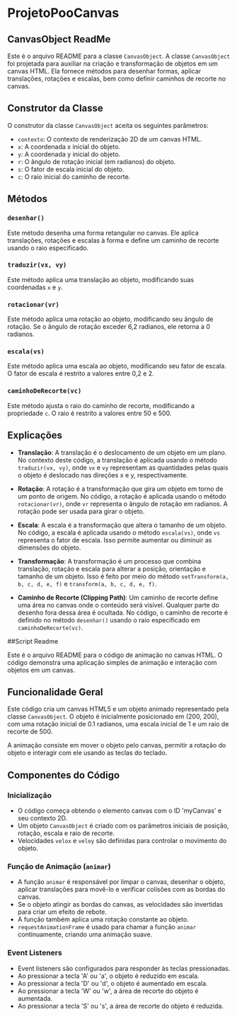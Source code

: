# ProjetoPooCanvas  

## CanvasObject ReadMe

Este é o arquivo README para a classe `CanvasObject`. A classe `CanvasObject` foi projetada para auxiliar na criação e transformação de objetos em um canvas HTML. Ela fornece métodos para desenhar formas, aplicar translações, rotações e escalas, bem como definir caminhos de recorte no canvas.

## Construtor da Classe

O construtor da classe `CanvasObject` aceita os seguintes parâmetros:

- `contexto`: O contexto de renderização 2D de um canvas HTML.
- `x`: A coordenada x inicial do objeto.
- `y`: A coordenada y inicial do objeto.
- `r`: O ângulo de rotação inicial (em radianos) do objeto.
- `s`: O fator de escala inicial do objeto.
- `c`: O raio inicial do caminho de recorte.

## Métodos

### `desenhar()`

Este método desenha uma forma retangular no canvas. Ele aplica translações, rotações e escalas à forma e define um caminho de recorte usando o raio especificado.

### `traduzir(vx, vy)`

Este método aplica uma translação ao objeto, modificando suas coordenadas `x` e `y`.

### `rotacionar(vr)`

Este método aplica uma rotação ao objeto, modificando seu ângulo de rotação. Se o ângulo de rotação exceder 6,2 radianos, ele retorna a 0 radianos.

### `escala(vs)`

Este método aplica uma escala ao objeto, modificando seu fator de escala. O fator de escala é restrito a valores entre 0,2 e 2.

### `caminhoDeRecorte(vc)`

Este método ajusta o raio do caminho de recorte, modificando a propriedade `c`. O raio é restrito a valores entre 50 e 500.

## Explicações

- **Translação**: A translação é o deslocamento de um objeto em um plano. No contexto deste código, a translação é aplicada usando o método `traduzir(vx, vy)`, onde `vx` e `vy` representam as quantidades pelas quais o objeto é deslocado nas direções x e y, respectivamente.

- **Rotação**: A rotação é a transformação que gira um objeto em torno de um ponto de origem. No código, a rotação é aplicada usando o método `rotacionar(vr)`, onde `vr` representa o ângulo de rotação em radianos. A rotação pode ser usada para girar o objeto.

- **Escala**: A escala é a transformação que altera o tamanho de um objeto. No código, a escala é aplicada usando o método `escala(vs)`, onde `vs` representa o fator de escala. Isso permite aumentar ou diminuir as dimensões do objeto.

- **Transformação**: A transformação é um processo que combina translação, rotação e escala para alterar a posição, orientação e tamanho de um objeto. Isso é feito por meio do método `setTransform(a, b, c, d, e, f)` e `transform(a, b, c, d, e, f)`.

- **Caminho de Recorte (Clipping Path)**: Um caminho de recorte define uma área no canvas onde o conteúdo será visível. Qualquer parte do desenho fora dessa área é ocultada. No código, o caminho de recorte é definido no método `desenhar()` usando o raio especificado em `caminhoDeRecorte(vc)`.

##Script Readme

Este é o arquivo README para o código de animação no canvas HTML. O código demonstra uma aplicação simples de animação e interação com objetos em um canvas.

## Funcionalidade Geral

Este código cria um canvas HTML5 e um objeto animado representado pela classe `CanvasObject`. O objeto é inicialmente posicionado em (200, 200), com uma rotação inicial de 0.1 radianos, uma escala inicial de 1 e um raio de recorte de 500.

A animação consiste em mover o objeto pelo canvas, permitir a rotação do objeto e interagir com ele usando as teclas do teclado.

## Componentes do Código

### Inicialização

- O código começa obtendo o elemento canvas com o ID 'myCanvas' e seu contexto 2D.
- Um objeto `CanvasObject` é criado com os parâmetros iniciais de posição, rotação, escala e raio de recorte.
- Velocidades `velox` e `veloy` são definidas para controlar o movimento do objeto.

### Função de Animação (`animar`)

- A função `animar` é responsável por limpar o canvas, desenhar o objeto, aplicar translações para movê-lo e verificar colisões com as bordas do canvas.
- Se o objeto atingir as bordas do canvas, as velocidades são invertidas para criar um efeito de rebote.
- A função também aplica uma rotação constante ao objeto.
- `requestAnimationFrame` é usado para chamar a função `animar` continuamente, criando uma animação suave.

### Event Listeners

- Event listeners são configurados para responder às teclas pressionadas.
- Ao pressionar a tecla 'A' ou 'a', o objeto é reduzido em escala.
- Ao pressionar a tecla 'D' ou 'd', o objeto é aumentado em escala.
- Ao pressionar a tecla 'W' ou 'w', a área de recorte do objeto é aumentada.
- Ao pressionar a tecla 'S' ou 's', a área de recorte do objeto é reduzida.
